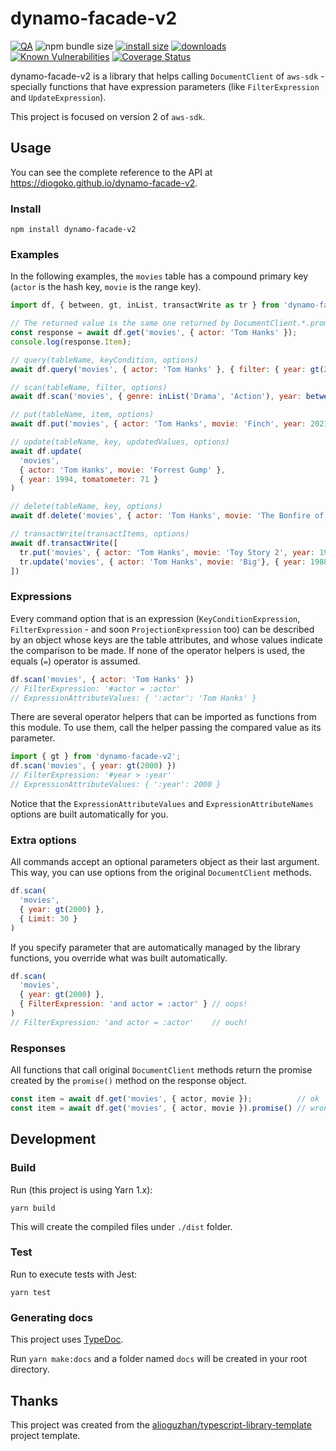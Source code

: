 # dynamo-facade-v2

[![QA](https://github.com/diogoko/dynamo-facade-v2/actions/workflows/qa.yml/badge.svg)](https://github.com/diogoko/dynamo-facade-v2/actions/workflows/qa.yml)
![npm bundle size](https://img.shields.io/bundlephobia/minzip/dynamo-facade-v2)
[![install size](https://packagephobia.com/badge?p=dynamo-facade-v2)](https://packagephobia.com/result?p=dynamo-facade-v2)
[![downloads](https://img.shields.io/npm/dt/dynamo-facade-v2)](https://npm-stat.com/charts.html?package=dynamo-facade-v2)
[![Known Vulnerabilities](https://snyk.io/test/npm/dynamo-facade-v2/badge.svg)](https://snyk.io/test/npm/dynamo-facade-v2)
[![Coverage Status](https://coveralls.io/repos/github/diogoko/dynamo-facade-v2/badge.svg?branch=main)](https://coveralls.io/github/diogoko/dynamo-facade-v2?branch=main)

dynamo-facade-v2 is a library that helps calling `DocumentClient` of `aws-sdk` - specially functions that have expression parameters (like `FilterExpression` and `UpdateExpression`).

This project is focused on version 2 of `aws-sdk`.

## Usage

You can see the complete reference to the API at https://diogoko.github.io/dynamo-facade-v2.

### Install

```
npm install dynamo-facade-v2
```

### Examples

In the following examples, the `movies` table has a compound primary key (`actor` is the hash key, `movie` is the range key).

```js
import df, { between, gt, inList, transactWrite as tr } from 'dynamo-facade-v2';

// The returned value is the same one returned by DocumentClient.*.promise()
const response = await df.get('movies', { actor: 'Tom Hanks' });
console.log(response.Item);

// query(tableName, keyCondition, options)
await df.query('movies', { actor: 'Tom Hanks' }, { filter: { year: gt(2000) } })

// scan(tableName, filter, options)
await df.scan('movies', { genre: inList('Drama', 'Action'), year: between(1990, 1999) })

// put(tableName, item, options)
await df.put('movies', { actor: 'Tom Hanks', movie: 'Finch', year: 2021 });

// update(tableName, key, updatedValues, options)
await df.update(
  'movies',
  { actor: 'Tom Hanks', movie: 'Forrest Gump' },
  { year: 1994, tomatometer: 71 }
)

// delete(tableName, key, options)
await df.delete('movies', { actor: 'Tom Hanks', movie: 'The Bonfire of the Vanities' })

// transactWrite(transactItems, options)
await df.transactWrite([
  tr.put('movies', { actor: 'Tom Hanks', movie: 'Toy Story 2', year: 1999 }),
  tr.update('movies', { actor: 'Tom Hanks', movie: 'Big'}, { year: 1988 }),
])
```

### Expressions

Every command option that is an expression (`KeyConditionExpression`, `FilterExpression` - and soon `ProjectionExpression` too) can be described by an object whose keys are the table attributes, and whose values indicate the comparison to be made. If none of the operator helpers is used, the equals (`=`) operator is assumed.

```js
df.scan('movies', { actor: 'Tom Hanks' })
// FilterExpression: '#actor = :actor'
// ExpressionAttributeValues: { ':actor': 'Tom Hanks' }
```

There are several operator helpers that can be imported as functions from this module. To use them, call the helper passing the compared value as its parameter.

```js
import { gt } from 'dynamo-facade-v2';
df.scan('movies', { year: gt(2000) })
// FilterExpression: '#year > :year'
// ExpressionAttributeValues: { ':year': 2000 }
```

Notice that the `ExpressionAttributeValues` and `ExpressionAttributeNames` options are built automatically for you.

### Extra options

All commands accept an optional parameters object as their last argument. This way, you can use options from the original `DocumentClient` methods.

```js
df.scan(
  'movies',
  { year: gt(2000) },
  { Limit: 30 }
)
```

If you specify parameter that are automatically managed by the library functions, you override what was built automatically.

```js
df.scan(
  'movies',
  { year: gt(2000) },
  { FilterExpression: 'and actor = :actor' } // oops!
)
// FilterExpression: 'and actor = :actor'    // ouch!
```

### Responses

All functions that call original `DocumentClient` methods return the promise created by the `promise()` method on the response object.

```js
const item = await df.get('movies', { actor, movie });          // ok
const item = await df.get('movies', { actor, movie }).promise() // wrong!
```

## Development

### Build

Run (this project is using Yarn 1.x):

```
yarn build
```

This will create the compiled files under `./dist` folder.

### Test

Run to execute tests with Jest:

```
yarn test
```

### Generating docs

This project uses [TypeDoc](https://typedoc.org/).

Run `yarn make:docs` and a folder named `docs` will be created in your root directory.

## Thanks

This project was created from the [alioguzhan/typescript-library-template](https://github.com/alioguzhan/typescript-library-template) project template.
